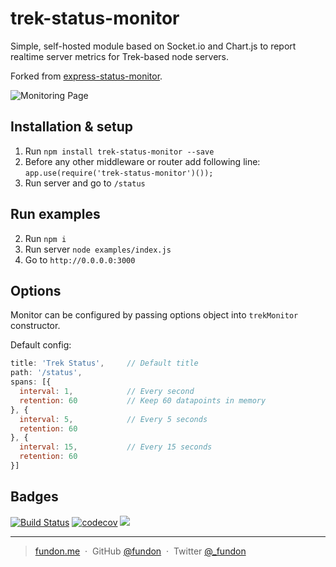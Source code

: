 # trek-status-monitor
Simple, self-hosted module based on Socket.io and Chart.js to report realtime server metrics for Trek-based node servers.

Forked from [express-status-monitor](https://github.com/RafalWilinski/express-status-monitor).

![Monitoring Page](http://i.imgur.com/AHizEWq.gif "Monitoring Page")

## Installation & setup
1. Run `npm install trek-status-monitor --save`
2. Before any other middleware or router add following line:
`app.use(require('trek-status-monitor')());`
3. Run server and go to `/status`

## Run examples

2. Run `npm i`
3. Run server `node examples/index.js`
4. Go to `http://0.0.0.0:3000`

## Options

Monitor can be configured by passing options object into `trekMonitor` constructor.

Default config:
```javascript
title: 'Trek Status',     // Default title
path: '/status',
spans: [{
  interval: 1,            // Every second
  retention: 60           // Keep 60 datapoints in memory
}, {
  interval: 5,            // Every 5 seconds
  retention: 60
}, {
  interval: 15,           // Every 15 seconds
  retention: 60
}]

```

## Badges

[![Build Status](https://travis-ci.org/trekjs/status-monitor.svg?branch=master)](https://travis-ci.org/trekjs/sstatus-monitor)
[![codecov](https://codecov.io/gh/trekjs/status-monitor/branch/master/graph/badge.svg)](https://codecov.io/gh/trekjs/status-monitor)
![](https://img.shields.io/badge/license-MIT-blue.svg)

---

> [fundon.me](https://fundon.me) &nbsp;&middot;&nbsp;
> GitHub [@fundon](https://github.com/fundon) &nbsp;&middot;&nbsp;
> Twitter [@_fundon](https://twitter.com/_fundon)
